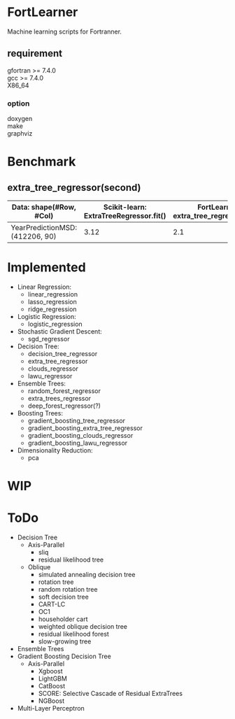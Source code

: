 # FortLearner
Machine learning scripts for Fortranner.  

## requirement
gfortran >= 7.4.0  
gcc >= 7.4.0  
X86_64

### option
doxygen  
make  
graphviz

# Benchmark
## extra_tree_regressor(second)
| Data: shape(#Row, #Col)         | Scikit-learn: ExtraTreeRegressor.fit() | FortLearner: extra_tree_regressor%fit() | FortLearner: extra_tree_regressor%fit_faster() | 
| ------------------------------- | -------------------------------- | --------------------------------- | -------------------------------------------- | 
| YearPredictionMSD: (412206, 90) | 3.12                             | 2.1                               | 0.800                                        | 


# Implemented
* Linear Regression:
  * linear_regression
  * lasso_regression
  * ridge_regression
* Logistic Regression:
  * logistic_regression
* Stochastic Gradient Descent:
  * sgd_regressor
* Decision Tree:
  * decision_tree_regressor
  * extra_tree_regressor
  * clouds_regressor
  * lawu_regressor
* Ensemble Trees:
  * random_forest_regressor
  * extra_trees_regressor
  * deep_forest_regressor(?)
* Boosting Trees:
  * gradient_boosting_tree_regressor
  * gradient_boosting_extra_tree_regressor
  * gradient_boosting_clouds_regressor
  * gradient_boosting_lawu_regressor
* Dimensionality Reduction:
  * pca
 
# WIP
  
# ToDo
* Decision Tree
  * Axis-Parallel
    * sliq
    * residual likelihood tree
  * Oblique
    * simulated annealing decision tree
    * rotation tree
    * random rotation tree
    * soft decision tree
    * CART-LC
    * OC1
    * householder cart
    * weighted oblique decision tree
    * residual likelihood forest
    * slow-growing tree
* Ensemble Trees
* Gradient Boosting Decision Tree
  * Axis-Parallel
    * Xgboost
    * LightGBM
    * CatBoost
    * SCORE: Selective Cascade of Residual ExtraTrees
    * NGBoost
* Multi-Layer Perceptron
